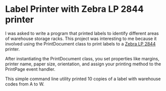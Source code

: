 # Label Printer with Zebra LP 2844 printer

I was asked to write a program that printed labels to identify different areas of warehouse storage racks. This project was interesting to me because it involved using the PrintDocument class to print labels to a [Zebra LP 2844](/LabelPrinter/images/zebra-lp2844.png) printer. 

After instantiating the PrintDocument class, you set properties like margins, printer name, paper size, orientation, and assign your printing method to the PrintPage event handler.

This simple command line utility printed 10 copies of a label with warehouse codes from A to W.
